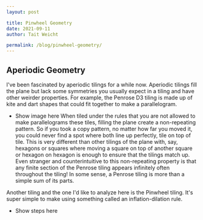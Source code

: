 ```yaml
---
layout: post

title: Pinwheel Geometry
date: 2021-09-11
author: Tait Weicht

permalink: /blog/pinwheel-geometry/
---
```


## Aperiodic Geometry

I've been fascinated by aperiodic tilings for a while now.
Aperiodic tilings fill the plane but lack some symmetries you usually expect in a tiling and have other weirder properties.
For example, the Penrose D3 tiling is made up of kite and dart shapes that could fit together to make a parallelogram.
- Show image here
When tiled under the rules that you are not allowed to make parallelograms these tiles, filling the plane create a non-repeating pattern.
So if you took a copy pattern, no matter how far you moved it, you could never find a spot where both line up perfectly, tile on top of tile.
This is very different than other tilings of the plane with, say, hexagons or squares where moving a square on top of another square or hexagon on hexagon is enough to ensure that the tilings match up.
Even stranger and counterintuitive to this non-repeating property is that any finite section of the Penrose tiling appears infinitely often throughout the tiling!
In some sense, a Penrose tiling is more than a simple sum of its parts.

Another tiling and the one I'd like to analyze here is the Pinwheel tiling.
It's super simple to make using something called an inflation-dilation rule.
- Show steps here

